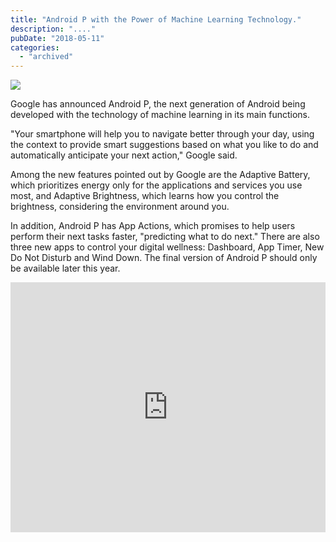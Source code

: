 ```yaml
---
title: "Android P with the Power of Machine Learning Technology."
description: "...."
pubDate: "2018-05-11"
categories: 
  - "archived"
---
```


[![](/images/android-p-network-activity-selinux.png)](https://4.bp.blogspot.com/-VPayOAoWsCU/WvVfpU9bGAI/AAAAAAAAFsk/mEecwkSRu1MSHd5MR1qp9s7x3KNPNgoFwCLcBGAs/s1600/android-p-network-activity-selinux.png)

  
  
Google has announced Android P, the next generation of Android being developed with the technology of machine learning in its main functions.  
  
"Your smartphone will help you to navigate better through your day, using the context to provide smart suggestions based on what you like to do and automatically anticipate your next action," Google said.  
  
Among the new features pointed out by Google are the Adaptive Battery, which prioritizes energy only for the applications and services you use most, and Adaptive Brightness, which learns how you control the brightness, considering the environment around you.  
  
In addition, Android P has App Actions, which promises to help users perform their next tasks faster, "predicting what to do next." There are also three new apps to control your digital wellness: Dashboard, App Timer, New Do Not Disturb and Wind Down. The final version of Android P should only be available later this year.  
  

<iframe allowfullscreen data-thumbnail-src="https://i.ytimg.com/vi/n0XX1iDYcsQ/0.jpg" frameborder="0" height="400" src="https://www.youtube.com/embed/n0XX1iDYcsQ?feature=player_embedded" width="100%"></iframe>
